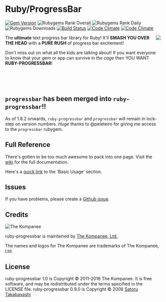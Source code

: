 Ruby/ProgressBar
================================
[![Gem Version](https://img.shields.io/gem/v/ruby-progressbar.svg)](https://rubygems.org/gems/ruby-progressbar) ![Rubygems Rank Overall](https://img.shields.io/gem/rt/ruby-progressbar.svg) ![Rubygems Rank Daily](https://img.shields.io/gem/rd/ruby-progressbar.svg) ![Rubygems Downloads](https://img.shields.io/gem/dv/ruby-progressbar/stable.svg) [![Build Status](https://img.shields.io/travis/jfelchner/ruby-progressbar/master.svg)](http://travis-ci.org/jfelchner/ruby-progressbar) [![Code Climate](https://codeclimate.com/github/jfelchner/ruby-progressbar.svg)](https://codeclimate.com/github/jfelchner/ruby-progressbar) [![Code Climate](https://codeclimate.com/github/jfelchner/ruby-progressbar/coverage.svg)](https://codeclimate.com/github/jfelchner/ruby-progressbar)

<img src="https://www.dropbox.com/s/pe9o1yobxtubof8/ruby-progressbar-cage.png?dl=1" align="right" />

The **ultimate** text progress bar library for Ruby!  It'll **SMASH YOU OVER THE HEAD** with a **PURE RUSH** of progress bar excitement!

Don't miss out on what all the kids are talking about!  If you want everyone to know that your gem or app can survive _in the cage_ then YOU WANT **RUBY-PROGRESSBAR**!

<br><br><br>

`progressbar` has been merged into `ruby-progressbar`!!
--------------------------------
As of 1.8.2 onwards, `ruby-progressbar` and `progressbar` will remain in
lock-step on version numbers. *Huge* thanks to @peleteiro for giving me access
to the `progressbar` rubygem.

Full Reference
--------------------------------

There's gotten to be too much awesome to pack into one page.  Visit the [wiki](https://github.com/jfelchner/ruby-progressbar/wiki) for the full documentation.

Here's a [quick link](https://github.com/jfelchner/ruby-progressbar/wiki/Basic-Usage) to the 'Basic Usage' section.

Issues
--------------------------------

If you have problems, please create a [Github issue](https://github.com/jfelchner/ruby-progressbar/issues).

Credits
--------------------------------

![The Kompanee](https://www.dropbox.com/s/86jfka1d6bhv8as/kompanee-text-black.png?dl=1)

ruby-progressbar is maintained by [The Kompanee, Ltd.](http://www.thekompanee.com)

The names and logos for The Kompanee are trademarks of The Kompanee, Ltd.

License
--------------------------------

ruby-progressbar 1.0 is Copyright &copy; 2011-2016 The Kompanee. It is free software, and may be redistributed under the terms specified in the LICENSE file.
ruby-progressbar 0.9.0 is Copyright &copy; 2008 [Satoru Takabayashi](http://namazu.org/~satoru/)
